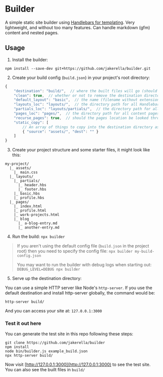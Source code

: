 # Builder

A simple static site builder using [Handlebars for templating](https://handlebarsjs.com/). Very lightweight, and without too many features. Can handle markdown (gfm) content and nested pages.

## Usage

1. Install the builder:

`npm install --save-dev git+https://github.com/jakerella/builder.git`

2. Create your build config (`build.json`) in your project's root directory:

```js
{
    "destination": "build/",  // where the built files will go (should be empty or not exist yet)
    "clean": true,  // whether or not to remove the destination directory before starting
    "default_layout": "basic",  // the name (filename without extension) of the default Handlebars layout pages should use
    "layouts_loc": "layouts/",  // the directory path for all Handlebars layouts
    "partials_loc": "layouts/partials/",  // the directory path for all Handlebars partials (header, footer, nav, etc)
    "pages_loc": "pages/",  // the directory path for all content pages
    "recurse_pages": true,  // should the pages location be looked through recursively?
    "static_copy": [
        // An array of things to copy into the destination directory as-is (like CSS, client side JS, etc)
        { "source": "assets/", "dest": "" }
    ]
}
```

3. Create your project structure and some starter files, it might look like this:

```
my-project/
  |_ assets/
    |_ main.css
  |_ layouts/
    |_ partials/
      |_ header.hbs
      |_ footer.hbs
    |_ basic.hbs
    |_ profile.hbs
  |_ pages/
    |_ index.html
    |_ profile.html
    |_ work-projects.html
    |_ blog
      |_ a-blog-entry.md
      |_ another-entry.md
```

4. Run the build: `npx builder`

> If you aren't using the default config file (`build.json` in the project root) then you need to specify the config file: `npx builder my-build-config.json`
>   
> You may want to run the builder with debug logs when starting out: `DEBUG_LEVEL=DEBUG npx builder`

5. Serve up the destination directory:

You can use a simple HTTP server like Node's `http-server`. If you use the default destination and install http-server globally, the command would be:

`http-server build/`

And you can access your site at: `127.0.0.1:3000`

### Test it out here

You can generate the test site in this repo following these steps:

```
git clone https://github.com/jakerella/builder
npm install
node bin/builder.js example_build.json
npx http-server build/
```

Now visit [http://127.0.0.1:3000](http://127.0.0.1:3000) to see the test site. You can also see the built files in `build/`
